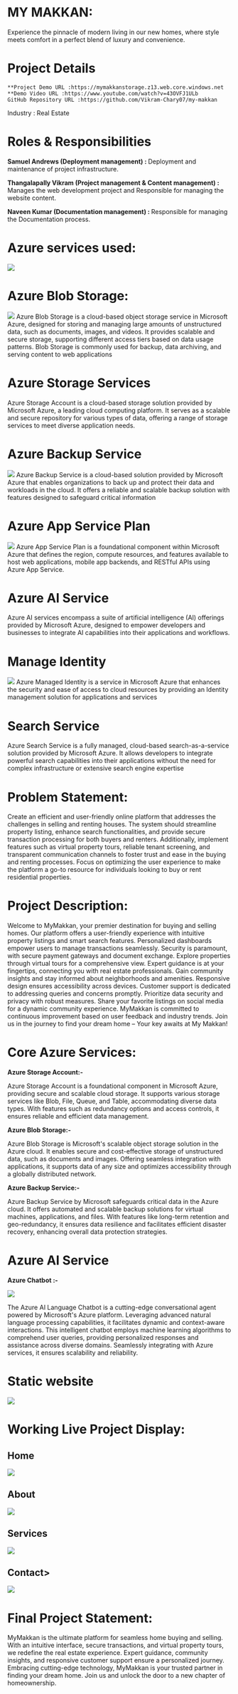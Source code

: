 <h1>MY MAKKAN:</h1>
<p>Experience the pinnacle of modern living in our new homes, where style meets comfort in a perfect blend of luxury and convenience.</p>
<h1>Project Details</h1>

	**Project Demo URL :https://mymakkanstorage.z13.web.core.windows.net
	**Demo Video URL :https://www.youtube.com/watch?v=43OVFJ1ULb
	GitHub Repository URL :https://github.com/Vikram-Chary07/my-makkan
   Industry : Real Estate

<h1>Roles & Responsibilities</h1>
<p> <b>Samuel Andrews (Deployment management) : </b>Deployment and maintenance of project infrastructure.</p>
<p><b>Thangalapally Vikram (Project management & Content management) : </b> Manages the web development project and Responsible for managing the website content.
<p><b>Naveen Kumar (Documentation management) : </b>Responsible for managing the Documentation process.</p>
<h1>Azure services used:</h1>
<img src="https://github.com/Vikram-Chary07/my-makkan/blob/main/storage%20account.png?raw=true">
<h1>Azure Blob Storage:</h1>
<img src="https://github.com/Vikram-Chary07/my-makkan/blob/main/azure%20blob%20storage.png?raw=true">
Azure Blob Storage is a cloud-based object storage service in Microsoft Azure, designed for storing and managing large amounts of unstructured data, such as documents, images, and videos. It provides scalable and secure storage, supporting different access tiers based on data usage patterns. Blob Storage is commonly used for backup, data archiving, and serving content to web applications
  
<h1>Azure Storage Services</h1>
Azure Storage Account is a cloud-based storage solution provided by Microsoft Azure, a leading cloud computing platform. It serves as a scalable and secure repository for various types of data, offering a range of storage services to meet diverse application needs.

<h1>Azure Backup Service</h1>
<img src="https://github.com/Vikram-Chary07/my-makkan/blob/main/azure%20backup%20service.png?raw=true">
Azure Backup Service is a cloud-based solution provided by Microsoft Azure that enables organizations to back up and protect their data and workloads in the cloud. It offers a reliable and scalable backup solution with features designed to safeguard critical information

<h1>Azure App Service Plan</h1>
<img src="https://github.com/Vikram-Chary07/my-makkan/blob/main/azure%20app%20service%20plan.png?raw=true">
Azure App Service Plan is a foundational component within Microsoft Azure that defines the region, compute resources, and features available to host web applications, mobile app backends, and RESTful APIs using Azure App Service.

<h1>Azure AI Service</h1>
Azure AI services encompass a suite of artificial intelligence (AI) offerings provided by Microsoft Azure, designed to empower developers and businesses to integrate AI capabilities into their applications and workflows.

<h1>Manage Identity</h1>
<img src="https://github.com/Vikram-Chary07/my-makkan/blob/main/manage%20identity.png?raw=true">
Azure Managed Identity is a service in Microsoft Azure that enhances the security and ease of access to cloud resources by providing an Identity management solution for applications and services

<h1>Search Service</h1>
Azure Search Service is a fully managed, cloud-based search-as-a-service solution provided by Microsoft Azure. It allows developers to integrate powerful search capabilities into their applications without the need for complex infrastructure or extensive search engine expertise
  
<h1>Problem Statement:</h1>
<p>Create an efficient and user-friendly online platform that addresses the challenges in selling and renting houses. The system should streamline property listing, enhance search functionalities, and provide secure transaction processing for both buyers and renters. Additionally, implement features such as virtual property tours, reliable tenant screening, and transparent communication channels to foster trust and ease in the buying and renting processes. Focus on optimizing the user experience to make the platform a go-to resource for individuals looking to buy or rent residential properties.</p>
<h1>Project Description:</h1>
<p>Welcome to MyMakkan, your premier destination for buying and selling homes. Our platform offers a user-friendly experience with intuitive property listings and smart search features. Personalized dashboards empower users to manage transactions seamlessly. Security is paramount, with secure payment gateways and document exchange. Explore properties through virtual tours for a comprehensive view. Expert guidance is at your fingertips, connecting you with real estate professionals. Gain community insights and stay informed about neighborhoods and amenities. Responsive design ensures accessibility across devices. Customer support is dedicated to addressing queries and concerns promptly. Prioritize data security and privacy with robust measures. Share your favorite listings on social media for a dynamic community experience. MyMakkan is committed to continuous improvement based on user feedback and industry trends. Join us in the journey to find your dream home – Your key awaits at My Makkan!</p>
<h1>Core Azure Services:</h1> 
<p><b>Azure Storage Account:- </b></p>
<p>Azure Storage Account is a foundational component in Microsoft Azure, providing secure and scalable cloud storage. It supports various storage services like Blob, File, Queue, and Table, accommodating diverse data types. With features such as redundancy options and access controls, it ensures reliable and efficient data management.</p>
<p><b>Azure Blob Storage:-</b></p>
<p>Azure Blob Storage is Microsoft's scalable object storage solution in the Azure cloud. It enables secure and cost-effective storage of unstructured data, such as documents and images. Offering seamless integration with applications, it supports data of any size and optimizes accessibility through a globally distributed network.</p>
<p><b>Azure Backup Service:-</b></p>
<p>Azure Backup Service by Microsoft safeguards critical data in the Azure cloud. It offers automated and scalable backup solutions for virtual machines, applications, and files. With features like long-term retention and geo-redundancy, it ensures data resilience and facilitates efficient disaster recovery, enhancing overall data protection strategies.</p>
<h1>Azure AI Service</h1>
<p><b>Azure Chatbot :-</b></p>
<img src="https://github.com/Vikram-Chary07/my-makkan/blob/main/chat%20bot.png?raw=true">
<p>The Azure AI Language Chatbot is a cutting-edge conversational agent powered by Microsoft's Azure platform. Leveraging advanced natural language processing capabilities, it facilitates dynamic and context-aware interactions. This intelligent chatbot employs machine learning algorithms to comprehend user queries, providing personalized responses and assistance across diverse domains. Seamlessly integrating with Azure services, it ensures scalability and reliability.</p>
<h1>Static website</h1>
<img src="https://github.com/Vikram-Chary07/my-makkan/blob/main/static%20website.png?raw=true">
<h1>Working Live Project Display:</h1>
<h2>Home</h2>
<img src="https://github.com/Vikram-Chary07/my-makkan/blob/main/home%20page.png?raw=true">
<h2>About</h2>
<img src="https://github.com/Vikram-Chary07/my-makkan/blob/main/about%20page.png?raw=true">
<h2>Services</h2>
<img src="https://github.com/Vikram-Chary07/my-makkan/blob/main/service%20page.png?raw=true">
<h2>Contact></h2>
<img src="https://github.com/Vikram-Chary07/my-makkan/blob/main/contact%20page.png?raw=true">
<h1>Final Project Statement:</h1>
<p>MyMakkan is the ultimate platform for seamless home buying and selling. With an intuitive interface, secure transactions, and virtual property tours, we redefine the real estate experience. Expert guidance, community insights, and responsive customer support ensure a personalized journey. Embracing cutting-edge technology, MyMakkan is your trusted partner in finding your dream home. Join us and unlock the door to a new chapter of homeownership.</p>
